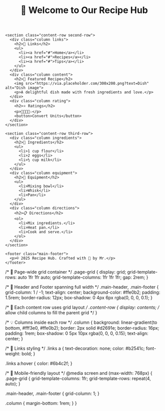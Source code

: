 <body>
  <div class="page-grid">
    <header class="main-header">
      <h1>🌅 Welcome to Our Recipe Hub</h1>
    </header>

    <section class="content-row second-row">
      <div class="column links">
        <h2>🔗 Links</h2>
        <ul>
          <li><a href="#">Home</a></li>
          <li><a href="#">Recipes</a></li>
          <li><a href="#">Tips</a></li>
        </ul>
      </div>
      <div class="column content">
        <h2>🍝 Featured Recipe</h2>
        <img src="https://via.placeholder.com/300x200.png?text=Dish" alt="Dish image">
        <p>A delightful dish made with fresh ingredients and love.</p>
      </div>
      <div class="column rating">
        <h2>⭐ Ratings</h2>
        <p>🌟🌟🌟🌟☆</p>
        <button>Convert Units</button>
      </div>
    </section>

    <section class="content-row third-row">
      <div class="column ingredients">
        <h2>🥕 Ingredients</h2>
        <ul>
          <li>1 cup flour</li>
          <li>2 eggs</li>
          <li>½ cup milk</li>
        </ul>
      </div>
      <div class="column equipment">
        <h2>🧰 Equipment</h2>
        <ul>
          <li>Mixing bowl</li>
          <li>Whisk</li>
          <li>Pan</li>
        </ul>
      </div>
      <div class="column directions">
        <h2>📋 Directions</h2>
        <ol>
          <li>Mix ingredients.</li>
          <li>Heat pan.</li>
          <li>Cook and serve.</li>
        </ol>
      </div>
    </section>

    <footer class="main-footer">
      <p>© 2025 Recipe Hub. Crafted with 🍂 by Mr.</p>
    </footer>
  </div>
  /* 🧱 Page-wide grid container */
.page-grid {
  display: grid;
  grid-template-rows: auto 1fr 1fr auto;
  grid-template-columns: 1fr 1fr 1fr;
  gap: 2rem;
}

/* 🧭 Header and Footer spanning full width */
.main-header, .main-footer {
  grid-column: 1 / -1;
  text-align: center;
  background-color: #ffe0b2;
  padding: 1.5rem;
  border-radius: 12px;
  box-shadow: 0 4px 6px rgba(0, 0, 0, 0.1);
}

/* 🧩 Each content row uses grid layout */
.content-row {
  display: contents; /* allow child columns to fill the parent grid */
}

/* 💡 Columns inside each row */
.column {
  background: linear-gradient(to bottom, #fff3e0, #ffe0b2);
  border: 2px solid #d2691e;
  border-radius: 16px;
  padding: 1rem;
  box-shadow: 0 5px 10px rgba(0, 0, 0, 0.15);
  text-align: center;
}

/* 🎯 Links styling */
.links a {
  text-decoration: none;
  color: #b2541c;
  font-weight: bold;
}

.links a:hover {
  color: #6b4c2f;
}

/* 📱 Mobile-friendly layout */
@media screen and (max-width: 768px) {
  .page-grid {
    grid-template-columns: 1fr;
    grid-template-rows: repeat(4, auto);
  }

  .main-header, .main-footer {
    grid-column: 1;
  }

  .column {
    margin-bottom: 1rem;
  }
}

</body>
